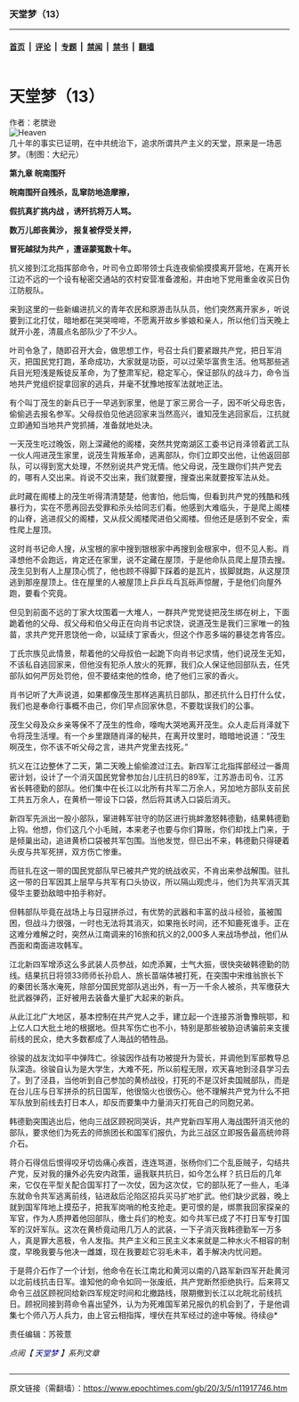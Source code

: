 ### 天堂梦（13）

---

#### [首页](../../../..?n11917746) &nbsp;|&nbsp; [评论](../../../../../epoch-comment?n11917746) &nbsp;|&nbsp; [专题](../../../../../epoch-special?n11917746) &nbsp;|&nbsp; [禁闻](../../../../../epoch-news?n11917746) &nbsp;|&nbsp; [禁书](../../../../../books?n11917746) &nbsp;|&nbsp; [翻墙](https://github.com/gfw-breaker/nogfw/blob/master/README.md?n11917746)


<div class="column" id="artbody" itemprop="articleBody">
 <div class="whitebg">
  <div class="column">
   <div class="arttop mbottom20">
    <h1 class="title">
     天堂梦（13）
    </h1>
    <div class="blue16 subtitle mtop10">
     作者：老膑逊
    </div>
    <span class="pad5">
     <ok href="https://i.epochtimes.com/assets/uploads/2020/07/Heaven--600x400.jpg" target="_blank">
      <img alt="Heaven" class="aligncenter wp-post-image" src="https://i.epochtimes.com/assets/uploads/2020/07/Heaven--600x400.jpg"/>
     </ok>
     <div class="imgtxt caption">
      几十年的事实已证明，在中共统治下，追求所谓共产主义的天堂，原来是一场恶梦。（制图：大纪元）
     </div>
    </span>
   </div>
  </div>
  <!-- article content begin -->
  <p>
   <strong>
    第九章 皖南围歼
   </strong>
  </p>
  <p>
   <strong>
    皖南围歼自残杀，乱窜防地造摩擦，
   </strong>
  </p>
  <p>
   <strong>
    假抗真扩挑内战 ，诱歼抗将万人骂。
   </strong>
  </p>
  <p>
   <strong>
    数万儿郎丧黄沙， 报复被俘受关押，
   </strong>
  </p>
  <p>
   <strong>
    冒死越狱为共产 ，遭诬蒙冤数十年。
   </strong>
  </p>
  <p>
   抗义接到江北指挥部命令，叶司令立即带领士兵连夜偷偷摸摸离开营地，在离开长江边不远的一个设有秘密交通站的农村安营准备渡船，并由地下党用重金收买日伪江防舰队。
  </p>
  <p>
   来到这里的一些新编进抗义的青年农民和原游击队队员，他们突然离开家乡，听说要到江北打仗，暗地都在哭哭啼啼，不愿离开故乡爹娘和亲人，所以他们当天晚上就开小差，清晨点名部队少了不少人。
  </p>
  <p>
   叶司令急了，随即召开大会，做思想工作，号召士兵们要紧跟共产党，把日军消灭，把国民党打跑，革命成功，大家就是功臣，可以过荣华富贵生活。他骂那些逃兵目光短浅是叛徒反革命，为了整肃军纪，稳定军心，保证部队的战斗力，命令当地共产党组织捉拿回家的逃兵，并毫不犹豫地按军法就地正法。
  </p>
  <p>
   有个叫丁茂生的新兵已于一早逃到家里，他是丁家三房合一子，因不听父母忠告，偷偷逃去报名参军。父母叔伯见他逃回家来当然高兴，谁知茂生逃回家后，江抗就立即通知当地共产党抓捕，准备就地处决。
  </p>
  <p>
   一天茂生吃过晚饭，刚上深藏他的阁楼，突然共党南湖区工委书记肖泽领着武工队一伙人闯进茂生家里，说茂生背叛革命，逃离部队，你们立即交出他，让他返回部队，可以得到宽大处理，不然别说共产党无情。他父母说，茂生跟你们共产党去的，哪有人交出来。肖说不交出来，我们就要搜，搜查出来就要按军法从处。
  </p>
  <p>
   此时藏在阁楼上的茂生听得清清楚楚，他害怕，他后悔，但看到共产党的残酷和残暴行为，实在不愿再回去受罪和杀头给同志们看。他感到大难临头，于是爬上阁楼的山脊，逃进叔父的阁楼，又从叔父阁楼爬进伯父阁楼。但他还是感到不安全，索性爬上屋顶。
  </p>
  <p>
   这时肖书记命人搜，从宝根的家中搜到银根家中再搜到金根家中，但不见人影。肖泽想他不会跑远，肯定还在家里，说不定藏在屋顶，于是他命队员爬上屋顶去搜。茂生见到有人上屋顶心慌了，他也顾不得脚下踩着的是瓦片，拔脚就跑，从这屋顶逃到那座屋顶上。住在屋里的人被屋顶上乒乒乓乓瓦砾声惊醒，于是他们向屋外跑，要看个究竟。
  </p>
  <p>
   但见到前面不远的丁家大坟围着一大堆人，一群共产党党徒把茂生绑在树上，下面跪着他的父母、叔父母和伯父母正在向肖书记求饶，说道茂生是我们三家唯一的独苗，求共产党开恩饶他一命，以延续丁家香火，但这个作恶多端的暴徒怎肯答应。
  </p>
  <p>
   丁氏宗族见此情景，帮着他的父母叔伯一起跪下向肖书记求情，他们说茂生无知，不该私自逃回家来，但他没有犯杀人放火的死罪，我们众人保证他回部队去，任凭部队如何严厉处罚他，但不要结束他的性命，绝了他们三家的香火。
  </p>
  <p>
   肖书记听了大声说道，如果都像茂生那样逃离抗日部队，那还抗什么日打什么仗，我们也是奉命行事概不由己，你们早点回家休息，不要耽误我们的公事。
  </p>
  <p>
   茂生父母及众乡亲等保不了茂生的性命，嚎啕大哭地离开茂生。众人走后肖泽就下令将茂生活埋。有一个乡里跟随肖泽的秘共，在离开坟里时，暗暗地说道：“茂生啊茂生，你不该不听父母之言，进共产党里去找死。”
  </p>
  <p>
   抗义在江边整休了二天，第二天晚上偷偷渡过江去。新四军江北指挥部经过一番周密计划，设计了一个消灭国民党曾参加台儿庄抗日的89军，江苏游击司令、江苏省长韩德勤的部队。他们集中在长江以北所有共军二万余人，另加地方部队支前民工共五万余人，在黄桥一带设下口袋，然后将其诱入口袋后消灭。
  </p>
  <p>
   新四军先派出一股小部队，窜进韩军驻守的防区进行挑衅激怒韩德勤，结果韩德勤上钩。他想，你们这几个小毛贼，本来老子也要与你们算账，你们却找上门来，于是倾巢出动，追进黄桥口袋被共军包围。当他发觉，但已出不来，韩德勤只得硬着头皮与共军死拼，双方伤亡惨重。
  </p>
  <p>
   而驻扎在这一带的国民党部队早已被共产党的统战收买，不肯出来参战解围。驻扎这一带的日军因其上层早与共军有口头协议，所以隔山观虎斗，他们为共军消灭其侵华主要劲敌暗中拍手称好。
  </p>
  <p>
   但韩部队毕竟在战场上与日寇拼杀过，有优势的武器和丰富的战斗经验，虽被围困，但战斗力很强，一时也无法将其消灭，如果拖长时间，还不知鹿死谁手。正在这难分难解之时，突然从江南调来的16旅和抗义的2,000多人来战场参战，他们从西面和南面进攻韩军。
  </p>
  <p>
   江北新四军增添这么多武装人员参战，如虎添翼，士气大振，很快突破韩德勤的防线。结果抗日将领33师师长孙启人、旅长苗端体被打死，在突围中宋维翁旅长下的秦团长落水淹死，除部分国民党部队逃出外，有一万一千余人被杀，共军缴获大批武器弹药，正好被用去装备大量扩大起来的新兵。
  </p>
  <p>
   从此江北广大地区，基本控制在共产党人之手，建立起一个连接苏浙鲁豫皖鄂，和上亿人口大批土地的根据地。但共军伤亡也不小，特别是那些被胁迫诱骗前来支援前线的民众，绝大多数都成了人海战的牺牲品。
  </p>
  <p>
   徐骏的战友沈如平中弹阵亡。徐骏因作战有功被提升为营长，并调他到军部教导总队深造。徐骏自认为是大学生，大难不死，所以前程无限，欢天喜地到泾县学习去了。到了泾县，当他听到自己参加的黄桥战役，打死的不是汉奸卖国贼部队，而是在台儿庄与日军拼杀的抗日国军，他很恼火也很伤心。他不理解共产党为什么不把军队放到前线去打日本人，却反而要集中力量消灭打死自己的同胞兄弟。
  </p>
  <p>
   韩德勤突围逃出后，他向三战区顾祝同哭诉，共产党新四军用人海战围歼消灭他的部队，要求他们为死去的师旅团长和国军们报仇，为此三战区立即报告最高统帅蒋介石。
  </p>
  <p>
   蒋介石得信后恨得咬牙切齿痛心疾首，连连骂道，张杨你们二个乱臣贼子，勾结共产党，反对我的攘外必先安内政策，逼我联共抗日，如今怎么样？抗日后的几年来，它仅在平型关配合国军打了一次仗，因为这次仗，它的部队死了一些人，毛泽东就命令共军逃离前线，钻进敌后沦陷区招兵买马扩地扩武。他们缺少武器，晚上就到国军阵地上摸茄子，把我军岗哨的枪支抢走。更可恨的是，绑票我回家探亲的军官，作为人质押着他回部队，缴士兵们的枪支。如今共军已成了不打日军专打国军的汉奸军队。这次在黄桥竟动用几万人的武装，一下子消灭我韩德勤军一万多人，真是罪大恶极，令人发指。共产主义和三民主义本来就是二种水火不相容的制度，早晚我要与他决一雌雄，现在我要趁它羽毛未丰，着手解决内忧问题。
  </p>
  <p>
   于是蒋介石作了一个计划，他命令在长江南北和黄河以南的八路军新四军开赴黄河以北前线抗击日军。谁知他的命令如同一张废纸，共产党断然拒绝执行。后来蒋又命令三战区顾祝同给新四军规定时间和北撤路线，限期撤到长江以北皖北前线抗日。顾祝同接到蒋命令喜出望外，认为为死难国军弟兄报仇的机会到了，于是他调集七个师八万人兵力，由上官云相指挥，埋伏在共军经过的途中等候。待续@*
  </p>
  <p>
   责任编辑：苏筱薏
  </p>
  <p>
   <em>
    点阅【
    <span style="color: #000080;">
     <ok href="https://www.epochtimes.com/gb/tag/%E5%A4%A9%E5%A0%82%E5%A4%A2.html" style="color: #000080;">
      天堂梦
     </ok>
    </span>
    】系列文章
   </em>
  </p>
  <!-- article content end -->
 </div>
</div>


---

原文链接（需翻墙）：https://www.epochtimes.com/gb/20/3/5/n11917746.htm